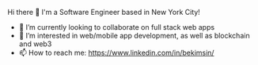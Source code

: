 Hi there 👋 I'm a Software Engineer based in New York City!

- 🔭 I’m currently looking to collaborate on full stack web apps
- 🌱 I’m interested in web/mobile app development, as well as blockchain and web3
- 📫 How to reach me: https://www.linkedin.com/in/bekimsin/

